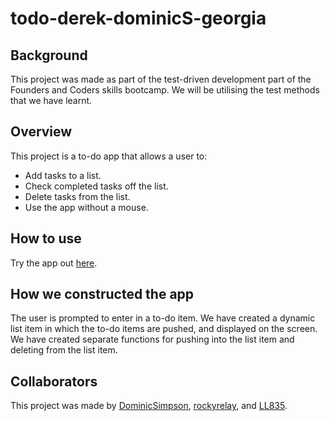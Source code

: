 # todo-derek-dominicS-georgia

## Background
This project was made as part of the test-driven development part of the Founders and Coders skills bootcamp. We will be utilising the test methods that we have learnt.

## Overview 
This project is a to-do app that allows a user to: 
- Add tasks to a list.
- Check completed tasks off the list.
- Delete tasks from the list.
- Use the app without a mouse.

## How to use
Try the app out [here](https://fac26.github.io/todo-derek-dominicS-georgia/).

## How we constructed the app
The user is prompted to enter in a to-do item. We have created a dynamic list item in which the to-do items are pushed, and displayed on the screen. We have created separate functions for pushing into the list item and deleting from the list item. 

## Collaborators
This project was made by [DominicSimpson](https://github.com/DominicSimpson), [rockyrelay](https://github.com/rockyrelay), and [LL835](https://github.com/LL835).
